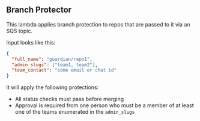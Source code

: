 ## Branch Protector

This lambda applies branch protection to repos that are passed to it via an SQS topic.

Input looks like this:

```json
{
  "full_name": "guardian/repo1",
  "admin_slugs": ["team1, team2"],
  "team_contact": "some email or chat id"
}
```

It will apply the following protections:
- All status checks must pass before merging
- Approval is required from one person who must be a member of at least one of the teams enumerated in the `admin_slugs`